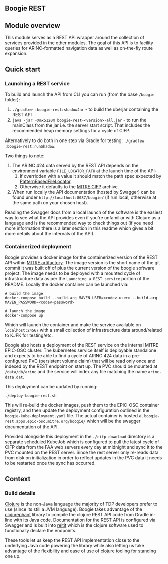 ## Boogie REST

## Module overview

This module serves as a REST API wrapper around the collection of services provided in the other modules. The goal of this API is to facility queries for ARINC-formatted navigation data as well as 
on-the-fly route expansion. 

## Quick start

### Launching a REST service

To build and launch the API from CLI you can run (from the base ```/boogie``` folder):

1. ```./gradlew :boogie-rest:shadowJar``` - to build the uberjar containing the REST API
2. ```java -jar -Xmx5120m boogie-rest-<version>-all.jar``` - to run the mainClass from the jar i.e. the server start script. That includes the recommended heap memory settings for a cycle of CIFP.

Alternatively to do both in one step via Gradle for testing: ```./gradlew :boogie-rest:runShadow```. 

Two things to note:

1. The ARINC 424 data served by the REST API depends on the environment variable ```FILE_LOCATOR_PATH``` at the launch time of the API:
   1. If overridden with a value it should match the path spec expected by [PatternBasedFileLocator](https://github.com/mitre-tdp/boogie/blob/main/boogie-arinc/src/main/java/org/mitre/tdp/boogie/arinc/PatternBasedFileLocator.java).
   2. Otherwise it defaults to the [MITRE CIFP](https://github.com/mitre-tdp/boogie/blob/main/boogie-arinc/src/main/java/org/mitre/tdp/boogie/arinc/ArincFileStore.java) archive.
2. When run locally the API documentation (hosted by Swagger) can be found under ```http://localhost:8087/boogie/``` (if run local, otherwise at the same path on your chosen host).

Reading the Swagger docs from a local launch of the software is the easiest way to see what the API provides even if you're unfamiliar with Clojure as a language and is the recommended way 
to check things out (if you need more information there is a later section in this readme which gives a bit more details about the internals of the API).

### Containerized deployment

Boogie provides a docker image for the containerized version of the REST API within [MITRE artifactory](https://artifacts.mitre.org/artifactory/webapp/#/artifacts/browse/tree/Properties/docker/tdp/boogie-rest). The image version is 
the short name of the git commit it was built off of plus the current version of the boogie software project. The image needs to be deployed with a mounted cycle of infrastructure data as per the `Launching a REST service` portion of 
the README. Locally the docker container can be launched via:
```shell script
# build the image
docker-compose build --build-arg MAVEN_USER=<codev-user> --build-arg MAVEN_PASSWORD=<codev-password>

# launch the image
docker-compose up
```
Which will launch the container and make the service available on `localhost:24567` with a small collection of infrastructure data around/related to KJFK for testing/etc.

Boogie also hosts a deployment of the REST service on the internal MITRE EPIC-OSC cluster. The kubernetes service itself is deployable standalone and expects to be able to find a cycle of ARINC 424 data in a 
pre-configured PVC (persistent volume claim) that will be read only once and indexed by the REST endpoint on start up. The PVC should be mounted at `/data/db/arinc` and the service will index any file matching the 
name `arinc-data.dat`.

This deployment can be updated by running:
```shell script
./deploy-boogie-rest.sh
```
This will re-build the docker images, push them to the EPIC-OSC container registry, and then update the deployment configuration outlined in the `boogie-kube-deployment.yaml` file. The actual container is hosted at 
`boogie-rest.apps.epic-osc.mitre.org/boogie/` which will be the swagger documentation of the API.

Provided alongside this deployment in the `./cifp-download` directory is a separate scheduled KubeJob which is configured to pull the latest cycle of CIFP data from the FAA web servers every day at midnight and sync it to 
the PVC mounted on the REST server. Since the rest server only re-reads data from disk on initialization in order to reflect updates in the PVC data it needs to be restarted once the sync has occurred.

## Context

### Build details

[Clojure](https://www.braveclojure.com/clojure-for-the-brave-and-true/) is the non-Java language the majority of TDP developers prefer to use (since its still a JVM language). Boogie takes advantage of 
the [clojurephant](https://github.com/clojurephant/clojurephant) library to compile the clojure REST API code from Gradle in-line with its Java code. Documentation for the REST API is configured via Swagger 
and is built into [reitit](https://github.com/metosin/reitit) which is the clojure software used to functionally declare the endpoints. 

These tools let us keep the REST API implementation close to the underlying Java code powering the library while also letting us take advantage of the flexibility and ease of use of clojure tooling 
for standing one up.